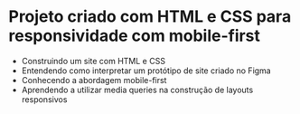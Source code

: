# Projeto criado com HTML e CSS para responsividade com mobile-first

<ul>
  <li>Construindo um site com HTML e CSS</li>
  <li>Entendendo como interpretar um protótipo de site criado no Figma</li>
  <li>Conhecendo a abordagem mobile-first</li>
  <li>Aprendendo a utilizar media queries na construção de layouts responsivos</li>
</ul>
